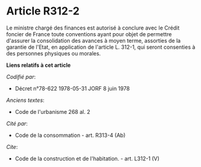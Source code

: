 # Article R312-2

Le ministre chargé des finances est autorisé à conclure avec le Crédit foncier de France toute conventions ayant pour objet
de permettre d'assurer la consolidation des avances à moyen terme, assorties de la garantie de l'Etat, en application de
l'article L. 312-1, qui seront consenties à des personnes physiques ou morales.

**Liens relatifs à cet article**

_Codifié par_:

  - Décret n°78-622 1978-05-31 JORF 8 juin 1978

_Anciens textes_:

  - Code de l'urbanisme 268 al. 2

_Cité par_:

  - Code de la consommation - art. R313-4 (Ab)

_Cite_:

  - Code de la construction et de l'habitation. - art. L312-1 (V)
